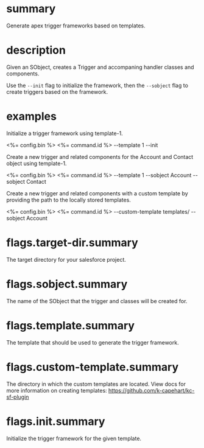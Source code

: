# summary

Generate apex trigger frameworks based on templates.

# description

Given an SObject, creates a Trigger and accompaning handler classes and components.

Use the `--init` flag to initialize the framework, then the `--sobject` flag to create triggers based on the framework.

# examples

Initialize a trigger framework using template-1.

<%= config.bin %> <%= command.id %> --template 1 --init

Create a new trigger and related components for the Account and Contact object using template-1.

<%= config.bin %> <%= command.id %> --template 1 --sobject Account --sobject Contact

Create a new trigger and related components with a custom template by providing the path to the locally stored templates.

<%= config.bin %> <%= command.id %> --custom-template templates/ --sobject Account

# flags.target-dir.summary

The target directory for your salesforce project.

# flags.sobject.summary

The name of the SObject that the trigger and classes will be created for.

# flags.template.summary

The template that should be used to generate the trigger framework.

# flags.custom-template.summary

The directory in which the custom templates are located. View docs for more information on creating templates: https://github.com/k-capehart/kc-sf-plugin

# flags.init.summary

Initialize the trigger framework for the given template.
